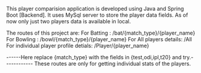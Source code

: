 This player comparision application is developed using Java and Spring Boot [Backend].
It uses MySql server to store the player data fields.
As of now only just two players data is available in local.

The routes of this project are:
For Batting :  /bat/{match_type}/{player_name}
For Bowling :  /bowl/{match_type}/{player_name}
For All players details: /All
For individual player profile detials: /Player/{player_name}

------Here replace {match_type} with the fields in {test,odi,ipl,t20} and try.------------
These routes are only for getting individual stats of the players.
